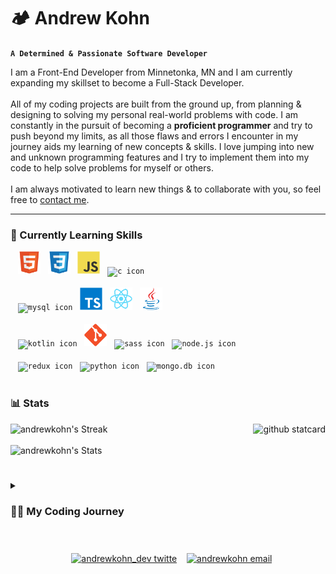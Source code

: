 # 🏕️ Andrew Kohn 

**`A Determined & Passionate Software Developer`**
<br/>

I am a Front-End Developer from Minnetonka, MN and I am currently expanding my skillset to become a Full-Stack Developer. <br/><br/>
All of my coding projects are built from the ground up, from planning & designing to solving my personal real-world problems with code. I am constantly in the pursuit of becoming a <strong>proficient programmer</strong> and try to push beyond my limits, as all those flaws and errors I encounter in my journey aids my learning of new concepts & skills. I love jumping into new and unknown programming features and I try to implement them into my code to help solve problems for myself or others.<br/><br/>
I am always motivated to learn new things & to collaborate with you, so feel free to <a href="mailto:contact@kohnandrew.com">contact me</a>.

---

### 🧰 Currently Learning Skills

&nbsp;&nbsp;
<code><img height="36px" src="https://raw.githubusercontent.com/devicons/devicon/master/icons/html5/html5-original.svg" alt="html5 icon" /></code>
&nbsp;
<code><img height="36px" src="https://raw.githubusercontent.com/devicons/devicon/master/icons/css3/css3-original.svg" alt="css3 icon" /></code>
&nbsp;
<code><img height="36px" src="https://raw.githubusercontent.com/devicons/devicon/master/icons/javascript/javascript-original.svg" alt="javascript icon" /></code>
&nbsp;
<code><img height="36px" src="https://cdn.jsdelivr.net/npm/simple-icons@3.12.2/icons/c.svg" alt="c icon" /></code>
<br/><br/>
&nbsp;&nbsp;
<code><img height="36px" src="https://cdn.jsdelivr.net/npm/simple-icons@3.12.2/icons/mysql.svg" alt="mysql icon" /></code>
&nbsp;
<code><img height="36px" src="https://raw.githubusercontent.com/devicons/devicon/master/icons/typescript/typescript-original.svg" alt="typescript icon" /></code>
&nbsp;
<code><img height="36px" src="https://raw.githubusercontent.com/devicons/devicon/master/icons/react/react-original.svg" alt="react icon" /></code>
&nbsp;
<code><img height="36px" src="https://raw.githubusercontent.com/devicons/devicon/master/icons/java/java-original.svg" alt="java icon" /></code>
<br/><br/>
&nbsp;&nbsp;
<code><img height="36px" src="https://cdn.jsdelivr.net/npm/simple-icons@3.12.2/icons/kotlin.svg" alt="kotlin icon"></code>
&nbsp;
<code><img height="36px" src="https://raw.githubusercontent.com/devicons/devicon/master/icons/git/git-original.svg" alt="git icon" /></code>
&nbsp;
<code><img height="36px" src="https://cdn.jsdelivr.net/npm/simple-icons@3.12.2/icons/sass.svg" alt="sass icon" /></code>
&nbsp;
<code><img height="36px" src="https://cdn.jsdelivr.net/npm/simple-icons@3.12.2/icons/node-dot-js.svg" alt="node.js icon" /></code>
<br/><br/>
&nbsp;&nbsp; <code><img height="36px" src="https://cdn.jsdelivr.net/npm/simple-icons@3.12.2/icons/redux.svg" alt="redux icon" /></code>
&nbsp;
<code><img height="36px" src="https://cdn.jsdelivr.net/npm/simple-icons@3.12.2/icons/python.svg" alt="python icon" /></code>
&nbsp;
<code><img height="36px" src="https://cdn.jsdelivr.net/npm/simple-icons@3.12.2/icons/mongodb.svg" alt="mongo.db icon" /></code>

#

### 📊 Stats

![andrewkohn's Streak](https://github-readme-streak-stats.herokuapp.com/?user=andrewkohn&theme=tokyonight&hide_border=false)
<img align="right" alt="github statcard" src="https://github-readme-stats.vercel.app/api/top-langs/?username=andrewkohn&theme=tokyonight&show_icons=true&hide_border=false" />
<br/><br/>
![andrewkohn's Stats](https://github-readme-stats.vercel.app/api?username=andrewkohn&theme=tokyonight&show_icons=true&hide_border=false&count_private=true)

#

<details>
  <summary><h3>👨‍💻 My Coding Journey</h3></summary>
  [TODO] finish later
</details>

#

<div align="center">&nbsp;&nbsp;
<a href="https://twitter.com/andrewkohn_dev" target="blank"><img align="center" src="https://raw.githubusercontent.com/rahuldkjain/github-profile-readme-generator/master/src/images/icons/Social/twitter.svg" alt="andrewkohn_dev twitte" height="30" width="40" /></a>
&nbsp;&nbsp;
<a href="mailto: andy@akohn.dev" target="blank"><img align="center" src="https://cdn-icons-png.flaticon.com/512/552/552486.png" alt="andrewkohn email" height="30" width="30" /></a></div>
